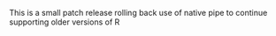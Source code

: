This is a small patch release rolling back use of native pipe to continue 
supporting older versions of R
